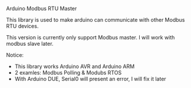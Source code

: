 Arduino Modbus RTU Master

This library is used to make arduino can communicate with other Modbus RTU devices.

This version is currently only support Modbus master. I will work with modbus slave later.

Notice:
- This library works Arduino AVR and Arduino ARM
- 2 examles: Modbus Polling & Modubs RTOS
- With Arduino DUE, Serial0 will present an error, I will fix it later
